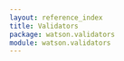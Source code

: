 ```yaml
---
layout: reference_index
title: Validators
package: watson.validators
module: watson.validators
---
```

